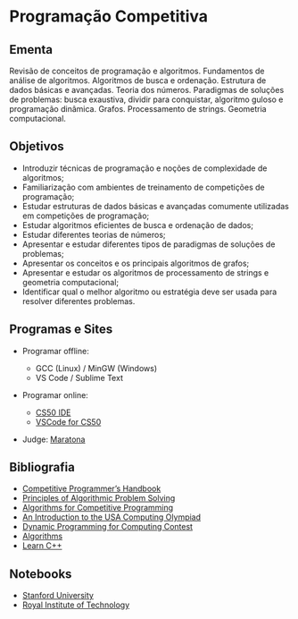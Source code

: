 # Programação Competitiva

## Ementa

Revisão de conceitos de programação e algoritmos. Fundamentos de análise de algoritmos. Algoritmos de busca e ordenação. Estrutura de dados básicas e avançadas. Teoria dos números. Paradigmas de soluções de problemas: busca exaustiva, dividir para conquistar, algoritmo guloso e programação dinâmica. Grafos. Processamento de strings. Geometria computacional.

## Objetivos

* Introduzir técnicas de programação e noções de complexidade de algoritmos;
* Familiarização com ambientes de treinamento de competições de programação;
* Estudar estruturas de dados básicas e avançadas comumente utilizadas em competições de programação;
* Estudar algoritmos eficientes de busca e ordenação de dados;
* Estudar diferentes teorias de números;
* Apresentar e estudar diferentes tipos de paradigmas de soluções de problemas;
* Apresentar os conceitos e os principais algoritmos de grafos;
* Apresentar e estudar os algoritmos de processamento de strings e geometria computacional;
* Identificar qual o melhor algoritmo ou estratégia deve ser usada para resolver diferentes problemas.

## Programas e Sites

* Programar offline:
  * GCC (Linux) / MinGW (Windows)
  * VS Code / Sublime Text
* Programar online:
  * [CS50 IDE](https://ide.cs50.io/)
  * [VSCode for CS50](https://code.cs50.io/)

* Judge: [Maratona](https://maratona.oberlan.com)

## Bibliografia

* [Competitive Programmer’s Handbook](https://cses.fi/book/book.pdf)
* [Principles of Algorithmic Problem Solving](https://usaco.guide/PAPS.pdf)
* [Algorithms for Competitive Programming](https://cp-algorithms.com/)
* [An Introduction to the USA Computing Olympiad](https://darrenyao.com/usacobook/cpp.pdf)
* [Dynamic Programming for Computing Contest](https://dp-book.com/Dynamic_Programming.pdf)
* [Algorithms](https://jeffe.cs.illinois.edu/teaching/algorithms/book/Algorithms-JeffE.pdf)
* [Learn C++](https://www.learncpp.com/)

## Notebooks

* [Stanford University](https://drive.google.com/file/d/1kUXj-jHRlYpBVHJl3tJX5bFPIX9-OJoQ/view)
* [Royal Institute of Technology](https://drive.google.com/file/d/1iOPd4AgT_RZjOESvmH32x6v9mQ009QBu/view)
